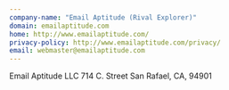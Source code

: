 ```yaml
---
company-name: "Email Aptitude (Rival Explorer)"
domain: emailaptitude.com
home: http://www.emailaptitude.com/
privacy-policy: http://www.emailaptitude.com/privacy/
email: webmaster@emailaptitude.com
---
```



Email Aptitude LLC 714 C. Street San Rafael, CA, 94901

